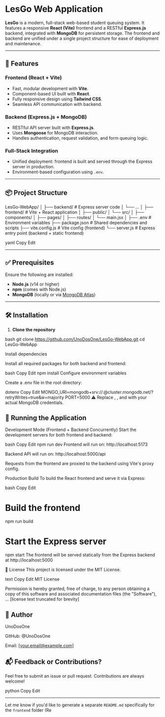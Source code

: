 # LesGo Web Application

**LesGo** is a modern, full-stack web-based student queuing system. It features a responsive **React (Vite)** frontend and a RESTful **Express.js** backend, integrated with **MongoDB** for persistent storage. The frontend and backend are unified under a single project structure for ease of deployment and maintenance.

---

## 🚀 Features

### Frontend (React + Vite)
- Fast, modular development with **Vite**.
- Component-based UI built with **React**.
- Fully responsive design using **Tailwind CSS**.
- Seamless API communication with backend.

### Backend (Express.js + MongoDB)
- RESTful API server built with **Express.js**.
- Uses **Mongoose** for MongoDB interaction.
- Handles authentication, request validation, and form queuing logic.

### Full-Stack Integration
- Unified deployment: frontend is built and served through the Express server in production.
- Environment-based configuration using `.env`.

---

## 📦 Project Structure

LesGo-WebApp/ │ ├── backend/ # Express server code │ └── ...
│ ├── frontend/ # Vite + React application │ ├── public/ │ └── src/ │ ├── components/ │ ├── pages/ │ ├── routes/ │ └── main.jsx │ ├── .env # Environment variables ├── package.json # Shared dependencies and scripts ├── vite.config.js # Vite config (frontend) └── server.js # Express entry point (backend + static frontend)

yaml
Copy
Edit

---

## ✅ Prerequisites

Ensure the following are installed:

- **Node.js** (v14 or higher)
- **npm** (comes with Node.js)
- **MongoDB** (locally or via [MongoDB Atlas](https://www.mongodb.com/cloud/atlas))

---

## 🛠️ Installation

1. **Clone the repository**

bash
git clone https://github.com/UnoDosOne/LesGo-WebApp.git
cd LesGo-WebApp

Install dependencies

Install all required packages for both backend and frontend:

bash
Copy
Edit
npm install
Configure environment variables

Create a .env file in the root directory:

dotenv
Copy
Edit
MONGO_URI=mongodb+srv://<username>:<password>@cluster.mongodb.net/<db-name>?retryWrites=true&w=majority
PORT=5000
⚠️ Replace <username>, <password>, and <db-name> with your actual MongoDB credentials.

## 🧪 Running the Application
Development Mode (Frontend + Backend Concurrently)
Start the development servers for both frontend and backend:

bash
Copy
Edit
npm run dev
Frontend will run on: http://localhost:5173

Backend API will run on: http://localhost:5000/api

Requests from the frontend are proxied to the backend using Vite's proxy config.

Production Build
To build the React frontend and serve it via Express:

bash
Copy
Edit
# Build the frontend
npm run build

# Start the Express server
npm start
The frontend will be served statically from the Express backend at http://localhost:5000

🧾 License
This project is licensed under the MIT License.

text
Copy
Edit
MIT License

Permission is hereby granted, free of charge, to any person obtaining a copy
of this software and associated documentation files (the "Software"), ...
[license text truncated for brevity]
## 👤 Author
UnoDosOne

GitHub: @UnoDosOne

Email: [your.email@example.com]

## 📬 Feedback or Contributions?
Feel free to submit an issue or pull request. Contributions are always welcome!

python
Copy
Edit

---

Let me know if you'd like to generate a separate `README.md` specifically for the `frontend` folder (Re





